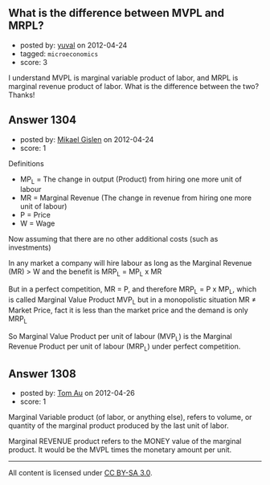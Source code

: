 ## What is the difference between MVPL and MRPL?

- posted by: [yuval](https://stackexchange.com/users/-1/911-yuval) on 2012-04-24
- tagged: `microeconomics`
- score: 3

I understand MVPL is marginal variable product of labor, and MRPL is marginal revenue product of labor. What is the difference between the two?
Thanks!


## Answer 1304

- posted by: [Mikael Gislen](https://stackexchange.com/users/-1/888-mikael-gislen) on 2012-04-24
- score: 1

Definitions

 - MP<sub>L</sub> = The change in output (Product) from hiring one more
   unit of labour  
 - MR = Marginal Revenue (The change in revenue from
   hiring one more unit of labour) 
 - P = Price
 - W = Wage

Now assuming that there are no other additional costs (such as investments)

In any market a company will hire labour as long as the Marginal Revenue (MR) > W and the benefit is MRP<sub>L</sub> = MP<sub>L</sub> x MR

But in a perfect competition, MR = P, and therefore MRP<sub>L</sub> = P x MP<sub>L</sub>, which is called Marginal Value Product MVP<sub>L</sub> but in a monopolistic situation MR &#8800; Market Price, fact it is less than the market price and the demand is only MRP<sub>L</sub>

So Marginal Value Product per unit of labour (MVP<sub>L</sub>) is the Marginal Revenue Product per unit of labour (MRP<sub>L</sub>) under perfect competition.


## Answer 1308

- posted by: [Tom Au](https://stackexchange.com/users/-1/178-tom-au) on 2012-04-26
- score: 1

Marginal Variable product (of labor, or anything else), refers to volume, or quantity of the marginal product produced by the last unit of labor.

Marginal REVENUE product refers to the MONEY value of the marginal product. It would be the MVPL times the monetary amount per unit.



---

All content is licensed under [CC BY-SA 3.0](https://creativecommons.org/licenses/by-sa/3.0/).
